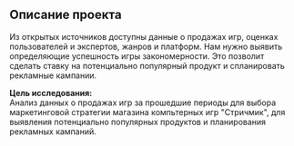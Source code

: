 ## Описание проекта
  Из открытых источников доступны данные о продажах игр, оценках пользователей и экспертов, жанров и платформ. Нам нужно выявить определяющие успешность игры закономерности. Это позволит сделать ставку на потенциально популярный продукт и спланировать рекламные кампании.

  **Цель исследования:**   
   Анализ данных о продажах игр за прошедшие периоды для выбора маркетинговой стратегии магазина компьтерных игр "Стричмик", для выявления потенциально популярных продуктов и планирования рекламных кампаний.
